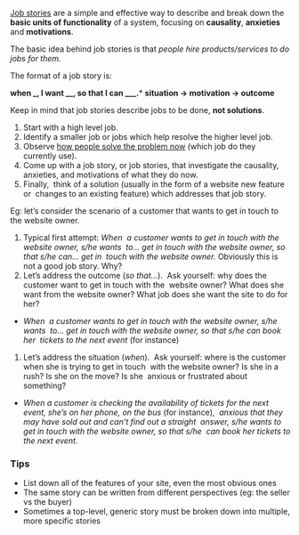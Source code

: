 [Job stories](http://insideintercom.io/using-job-stories-design-features-ui-ux/) are a simple and effective way to describe and break down the **basic units of functionality** of a system, focusing on **causality**, **anxieties** and **motivations**.

The basic idea behind job stories is that _people hire products/services to do jobs for them._

The format of a job story is:

**when _, I want __, so that I can ___.***   **situation → motivation → outcome**

Keep in mind that job stories describe jobs to be done, **not solutions**.

1.  Start with a high level job.
2.  Identify a smaller job or jobs which help resolve the higher level job.
3.  Observe [how people solve the problem now](http://insideintercom.io/making-things-people-want/) (which job do they currently use).
4.  Come up with a job story, or job stories, that investigate the causality, anxieties, and motivations of what they do now.
5.  Finally,  think of a solution (usually in the form of a website new feature or  changes to an existing feature) which addresses that job story.

Eg: let’s consider the scenario of a customer that wants to get in touch to the website owner.

1.  Typical first attempt: _When  a customer wants to get in touch with the website owner, s/he wants  to... get in touch with the website owner, so that s/he can... get in  touch with the website owner._ Obviously this is not a good job story. Why?
2.  Let’s address the outcome (_so that..._).  Ask yourself: why does the customer want to get in touch with the  website owner? What does she want from the website owner? What job does she want the site to do for her?

*   _When  a customer wants to get in touch with the website owner, s/he wants  to... get in touch with the website owner, so that s/he can book her  tickets to the next event_ (for instance) 

1.  Let’s address the situation (_when_).  Ask yourself: where is the customer when she is trying to get in touch  with the website owner? Is she in a rush? Is she on the move? Is she  anxious or frustrated about something?

*   _When a customer is checking the availability of tickets for the next event, she’s on her phone, on the bus_ (for instance)_,  anxious that they may have sold out and can’t find out a straight  answer, s/he wants to get in touch with the website owner, so that s/he  can book her tickets to the next event._

### Tips

*   List down all of the features of your site, even the most obvious ones
*   The same story can be written from different perspectives (eg: the seller vs the buyer)
*   Sometimes a top-level, generic story must be broken down into multiple, more specific stories